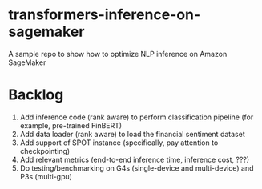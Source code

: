 # transformers-inference-on-sagemaker
A sample repo to show how to optimize NLP inference on Amazon SageMaker

# Backlog
1. Add inference code (rank aware) to perform classification pipeline (for example, pre-trained FinBERT)
2. Add data loader (rank aware) to load the financial sentiment dataset
3. Add support of SPOT instance (specifically, pay attention to checkpointing)
4. Add relevant metrics (end-to-end inference time, inference cost, ???)
5. Do testing/benchmarking on G4s (single-device and multi-device) and P3s (multi-gpu)
